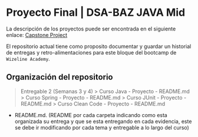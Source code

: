 # Proyecto Final | DSA-BAZ JAVA Mid

La descripción de los proyectos puede ser encontrada en el siguiente enlace: [Capstone Project](https://github.com/wizelineacademy/BAZJAVAMID5-2023/blob/main/Proyecto%20Final%20Capstone%20Project.md)

El repositorio actual tiene como proposito documentar y guardar un historial de entregas 
y retro-alimentaciones para este bloque del bootcamp de `Wizeline Academy`.

## Organización del repositorio

  > Entregable 2 (Semanas 3 y 4)
    > Curso Java
      - Proyecto
    - README.md
    > Curso Spring
      - Proyecto
    - README.md
    > Curso JUnit
      - Proyecto
    - README.md
    > Curso Clean Code
      - Proyecto
    - README.md
  - README.md. 
    (README por cada carpeta indicando como esta organizada su entrega y que se esta entregando en cada evidencia, 
     este se debe ir modificando por cada tema y entregable a lo largo del curso)


